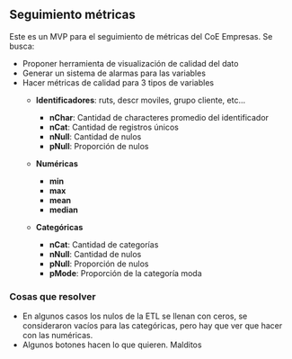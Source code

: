## Seguimiento métricas
Este es un MVP para el seguimiento de métricas del CoE Empresas. Se busca:

+ Proponer herramienta de visualización de calidad del dato
+ Generar un sistema de alarmas para las variables
+ Hacer métricas de calidad para 3 tipos de variables
    + __Identificadores__: ruts, descr moviles, grupo cliente, etc...
        + __nChar__: Cantidad de characteres promedio del identificador
        + __nCat__: Cantidad de registros únicos
        + __nNull__: Cantidad de nulos
        + __pNull__: Proporción de nulos
  
    + __Numéricas__
        + __min__
        + __max__
        + __mean__
        + __median__
  
    + __Categóricas__
        + __nCat__: Cantidad de categorías
        + __nNull__: Cantidad de nulos
        + __pNull__: Proporción de nulos
        + __pMode__: Proporción de la categoría moda
        
### Cosas que resolver

+ En algunos casos los nulos de la ETL se llenan con ceros, se consideraron vacíos para las categóricas, pero hay que ver que hacer con las numéricas. 
+ Algunos botones hacen lo que quieren. Malditos